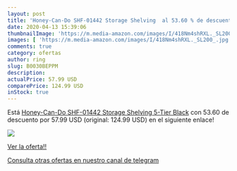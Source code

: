 ```yaml
---
layout: post
title: 'Honey-Can-Do SHF-01442 Storage Shelving  al 53.60 % de descuento'
date: 2020-04-13 15:39:06
thumbnailImage: 'https://m.media-amazon.com/images/I/418Nm4shRXL._SL200_.jpg'
images: [ 'https://m.media-amazon.com/images/I/418Nm4shRXL._SL200_.jpg' ]
comments: true
category: ofertas
author: ring
slug: B0030BEPPM
description:
actualPrice: 57.99 USD
comparePrice: 124.99 USD
inStock: true
---
```


Está [Honey-Can-Do SHF-01442 Storage Shelving  5-Tier  Black](https://www.amazon.com/dp/B0030BEPPM/?tag=redken08-20) con 53.60 de descuento por 57.99 USD (original: 124.99 USD) en el siguiente enlace!

[![](https://m.media-amazon.com/images/I/418Nm4shRXL._SL200_.jpg)](https://www.amazon.com/dp/B0030BEPPM/?tag=redken08-20)

[Ver la oferta!!](https://www.amazon.com/dp/B0030BEPPM/?tag=redken08-20)

[Consulta otras ofertas en nuestro canal de telegram](https://t.me/s/ofertas25)
